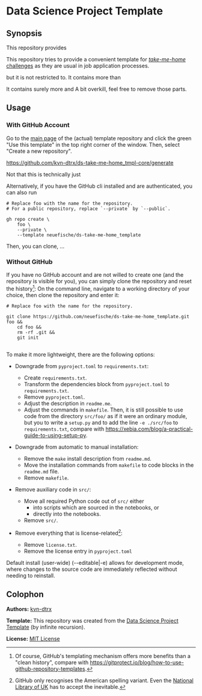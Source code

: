 # Data Science Project Template

## Synopsis

This repository provides

This repository tries to provide a convenient template for [*take-me-home* challenges](./docs/take-me-home-challenges.md) as they are usual in job application processes.

but it is not restricted to. It contains more than

It contains surely more and A bit overkill, feel free to remove those parts.

## Usage

### With GitHub Account

Go to the [main page](https://github.com/neuefische/ds-take-me-home_template) of the (actual) template repository and click the green "Use this template" in the top right corner of the window. Then, select "Create a new repository".

<https://github.com/kvn-dtrx/ds-take-me-home_tmpl-core/generate>

Not that this is technically just

Alternatively, if you have the GitHub cli installed and are authenticated, you can also run

``` shell
# Replace foo with the name for the repository.
# For a public repository, replace `--private` by `--public`.

gh repo create \
    foo \
    --private \
    --template neuefische/ds-take-me-home_template
```

Then, you can clone, ...

### Without GitHub

If you have no GitHub account and are not willed to create one (and the repository is visible for you), you can simply clone the repository and reset the history[^gh-templates]:
 On the command line, navigate to a working directory of your choice, then clone the repository and enter it:

``` shell
# Replace foo with the name for the repository.

git clone https://github.com/neuefische/ds-take-me-home_template.git foo &&
    cd foo &&
    rm -rf .git &&
    git init
```

[^gh-templates]: Of course, GitHub's templating mechanism offers more benefits than a "clean history", compare with <https://gitprotect.io/blog/how-to-use-github-repository-templates>.

##

To make it more lightweight, there are the following options:

- Downgrade from `pyproject.toml` to `requirements.txt`:
  - Create `requirements.txt`.
  - Transform the dependencies block from `pyproject.toml` to `requirements.txt`.
  - Remove `pyproject.toml`.
  - Adjust the description in `readme.me`.
  - Adjust the commands in `makefile`.
  Then, it is still possible to use code from the directory `src/foo/` as if it were an ordinary module, but you to write a `setup.py` and to add the line `-e ./src/foo` to `requirements.txt`, compare with <https://xebia.com/blog/a-practical-guide-to-using-setup-py>.

- Downgrade from automatic to manual installation:
  - Remove the `make` install description from `readme.md`.
  - Move the installation commands from `makefile` to code blocks in the `readme.md` file.
  - Remove `makefile`.

- Remove auxiliary code in `src/`:
  - Move all required Python code out of `src/` either
    - into scripts which are sourced in the notebooks, or
    - directly into the notebooks.
  - Remove `src/`.

- Remove everything that is license-related[^american]:
  - Remove `license.txt`.
  - Remove the license entry in `pyproject.toml`

[^american]: GitHub only recognises the American spelling variant. Even the [National Library of UK](https://github.com/britishlibrary) has to accept the inevitable.

Default install (user-wide)
(--editable|-e) allows for development mode, where changes
to the source code are immediately reflected without
needing to reinstall.

## Colophon

**Authors:** [kvn-dtrx](https://github.com/kvn-dtrx)

**Template:** This repository was created from the [Data Science Project Template](https://github.com/kvn-dtrx/ds-project-template) (by infinite recursion).

**License:** [MIT License](license.txt)
